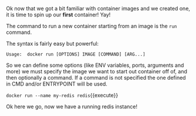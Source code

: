 Ok now that we got a bit familiar with container images and we created one, it is time to spin up our 
**first** container! Yay!

The command to run a new container starting from an image is the `run` command.

The syntax is fairly easy but powerful:
```
Usage:  docker run [OPTIONS] IMAGE [COMMAND] [ARG...]
```

So we can define some options (like ENV variables, ports, arguments and more) we must specify the image we want to start out container off of, and then optionally a command. If a command is not specified the one defined in CMD and/or ENTRYPOINT will be used.

`docker run --name my-redis redis`{{execute}}

Ok here we go, now we have a running redis instance!
